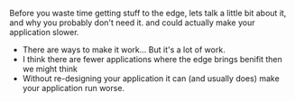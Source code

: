 Before you waste time getting stuff to the edge, lets talk a little bit about it, and why you probably don't need it. and could actually make your application slower.

- There are ways to make it work... But it's a lot of work.
- I think there are fewer applications where the edge brings benifit then we might think
- Without re-designing your application it can (and usually does) make your application run worse.